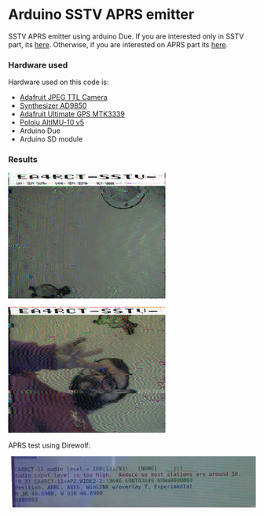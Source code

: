 # Arduino SSTV APRS emitter

SSTV APRS emitter using arduino Due. If you are interested only in SSTV part, its [here](https://git.radio.clubs.etsit.upm.es/SSTV-Encoder/SSTV-arduino-scottie1). Otherwise, if you are interested on APRS part its [here](https://git.radio.clubs.etsit.upm.es/SSTV-Encoder/APRS-aduino).

### Hardware used

Hardware used on this code is:
* [Adafruit JPEG TTL Camera](https://www.adafruit.com/product/397)
* [Synthesizer AD9850](https://es.aliexpress.com/item/32970951398.html?src=google&src=google&albch=shopping&acnt=494-037-6276&isdl=y&slnk=&plac=&mtctp=&albbt=Gploogle_7_shopping&aff_atform=google&aff_short_key=UneMJZVf&&albagn=888888&albcp=1821185973&albag=69002407349&trgt=854439011708&crea=es32970951398&netw=u&device=c&albpg=854439011708&albpd=es32970951398&gclid=Cj0KCQjw-_j1BRDkARIsAJcfmTFjdzy1Jt5RXunA-dfDz4Hp8_kSOubMVn214dcltLNzv-rP8igKQMMaAvhxEALw_wcB&gclsrc=aw.ds)
* [Adafruit Ultimate GPS MTK3339](https://www.adafruit.com/product/746)
* [Pololu AltIMU-10 v5](https://www.pololu.com/product/2739)
* Arduino Due
* Arduino SD module

### Results

![](./pics/1.png)

![](./pics/2.png)

APRS test using Direwolf:

![](./pics/3.png)

